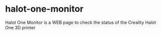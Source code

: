 # halot-one-monitor
Halot One Monitor is a WEB page to check the status of the Creality Halot One 3D printer
